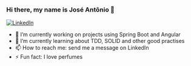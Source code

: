### Hi there, my name is José Antônio 👋

[![LinkedIn](https://img.shields.io/badge/LinkedIn-0077B5?style=for-the-badge&logo=linkedin&logoColor=white)](https://www.linkedin.com/in/jos%C3%A9-ant%C3%B4nio-carneiro-%C3%A1vila-63ab331b2)


- 🔭 I’m currently working on projects using Spring Boot and Angular
- 🌱 I’m currently learning about TDD, SOLID and other good practises
- 📫 How to reach me: send me a message on LinkedIn
- ⚡ Fun fact: I love perfumes

